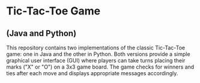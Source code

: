 # Tic-Tac-Toe Game 

## (Java and Python)
This repository contains two implementations of the classic Tic-Tac-Toe game: one in Java and the other in Python. Both versions provide a simple graphical user interface (GUI) where players can take turns placing their marks ("X" or "O") on a 3x3 game board. The game checks for winners and ties after each move and displays appropriate messages accordingly.
